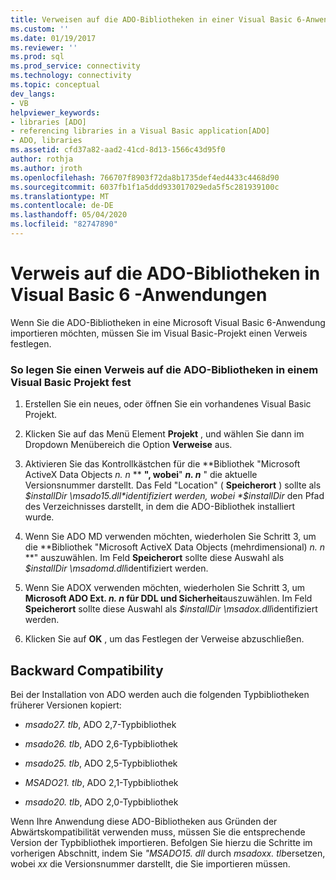 ```yaml
---
title: Verweisen auf die ADO-Bibliotheken in einer Visual Basic 6-Anwendung | Microsoft-Dokumentation
ms.custom: ''
ms.date: 01/19/2017
ms.reviewer: ''
ms.prod: sql
ms.prod_service: connectivity
ms.technology: connectivity
ms.topic: conceptual
dev_langs:
- VB
helpviewer_keywords:
- libraries [ADO]
- referencing libraries in a Visual Basic application[ADO]
- ADO, libraries
ms.assetid: cfd37a82-aad2-41cd-8d13-1566c43d95f0
author: rothja
ms.author: jroth
ms.openlocfilehash: 766707f8903f72da8b1735def4ed4433c4468d90
ms.sourcegitcommit: 6037fb1f1a5ddd933017029eda5f5c281939100c
ms.translationtype: MT
ms.contentlocale: de-DE
ms.lasthandoff: 05/04/2020
ms.locfileid: "82747890"
---
```

# <a name="referencing-the-ado-libraries-in-a-visual-basic-6-application"></a>Verweis auf die ADO-Bibliotheken in Visual Basic 6 -Anwendungen
Wenn Sie die ADO-Bibliotheken in eine Microsoft Visual Basic 6-Anwendung importieren möchten, müssen Sie im Visual Basic-Projekt einen Verweis festlegen.  
  
### <a name="to-set-a-reference-to-the-ado-libraries-in-a-visual-basic-project"></a>So legen Sie einen Verweis auf die ADO-Bibliotheken in einem Visual Basic Projekt fest  
  
1.  Erstellen Sie ein neues, oder öffnen Sie ein vorhandenes Visual Basic Projekt.  
  
2.  Klicken Sie auf das Menü Element **Projekt** , und wählen Sie dann im Dropdown Menübereich die Option **Verweise** aus.  
  
3.  Aktivieren Sie das Kontrollkästchen für die **Bibliothek "Microsoft ActiveX Data Objects *n. n* ** **", wobei**" ***n. n*** " die aktuelle Versionsnummer darstellt. Das Feld "Location" ( **Speicherort** ) sollte als *$installDir \msado15.dll*identifiziert werden, wobei *$installDir* den Pfad des Verzeichnisses darstellt, in dem die ADO-Bibliothek installiert wurde.  
  
4.  Wenn Sie ADO MD verwenden möchten, wiederholen Sie Schritt 3, um die **Bibliothek "Microsoft ActiveX Data Objects (mehrdimensional) *n. n* **" auszuwählen. Im Feld **Speicherort** sollte diese Auswahl als *$installDir \msadomd.dll*identifiziert werden.  
  
5.  Wenn Sie ADOX verwenden möchten, wiederholen Sie Schritt 3, um **Microsoft ADO Ext. *n. n* für DDL und Sicherheit**auszuwählen. Im Feld **Speicherort** sollte diese Auswahl als *$installDir \msadox.dll*identifiziert werden.  
  
6.  Klicken Sie auf **OK** , um das Festlegen der Verweise abzuschließen.  
  
## <a name="backward-compatibility"></a>Backward Compatibility  
 Bei der Installation von ADO werden auch die folgenden Typbibliotheken früherer Versionen kopiert:  
  
-   *msado27. tlb*, ADO 2,7-Typbibliothek  
  
-   *msado26. tlb*, ADO 2,6-Typbibliothek  
  
-   *msado25. tlb*, ADO 2,5-Typbibliothek  
  
-   *MSADO21. tlb*, ADO 2,1-Typbibliothek  
  
-   *msado20. tlb*, ADO 2,0-Typbibliothek  
  
 Wenn Ihre Anwendung diese ADO-Bibliotheken aus Gründen der Abwärtskompatibilität verwenden muss, müssen Sie die entsprechende Version der Typbibliothek importieren. Befolgen Sie hierzu die Schritte im vorherigen Abschnitt, indem Sie *"MSADO15. dll* durch *msadoxx. tlb*ersetzen, wobei *xx* die Versionsnummer darstellt, die Sie importieren müssen.
